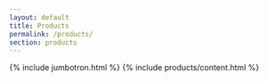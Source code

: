 ```yaml
---
layout: default
title: Products
permalink: /products/
section: products
---
```


{% include jumbotron.html %}
{% include products/content.html %}